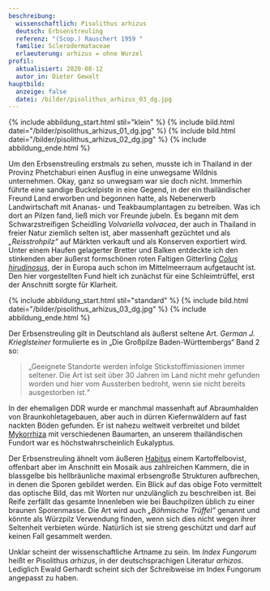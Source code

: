 ```yaml
---
beschreibung:
  wissenschaftlich: Pisolithus arhizus
  deutsch: Erbsenstreuling
  referenz: "(Scop.) Rauschert 1959 "
  familie: Sclerodermataceae
  erlaeuterung: arhizus = ohne Wurzel
profil:
  aktualisiert: 2020-08-12
  autor_in: Dieter Gewalt
hauptbild:
  anzeige: false
  datei: /bilder/pisolithus_arhizus_03_dg.jpg
---
```

{% include abbildung_start.html stil="klein" %}
{% include bild.html datei="/bilder/pisolithus_arhizus_01_dg.jpg" %}
{% include bild.html datei="/bilder/pisolithus_arhizus_02_dg.jpg" %}
{% include abbildung_ende.html %}

Um den Erbsenstreuling erstmals zu sehen, musste ich in Thailand in der Provinz Phetchaburi einen Ausflug in eine unwegsame Wildnis unternehmen. Okay, ganz so unwegsam war sie doch nicht. Immerhin führte eine sandige Buckelpiste in eine Gegend, in der ein thailändischer Freund Land erworben und begonnen hatte, als Nebenerwerb Landwirtschaft mit Ananas- und Teakbaumplantagen zu betreiben. Was ich dort an Pilzen fand, ließ mich vor Freunde jubeln. Es begann mit dem Schwarzstreifigen Scheidling *Volvariella volvacea*, der auch in Thailand in freier Natur ziemlich selten ist, aber massenhaft gezüchtet und als *„Reisstrohpilz“* auf Märkten verkauft und als Konserven exportiert wird. Unter einem Haufen gelagerter Bretter und Balken entdeckte ich den stinkenden aber äußerst formschönen roten Faltigen Gitterling *[Colus hirudinosus](/pilze/colus-hirudinosus-faltiger-gitterling)*, der in Europa auch schon im Mittelmeerraum aufgetaucht ist. Den hier vorgestellten Fund hielt ich zunächst für eine Schleimtrüffel, erst der Anschnitt sorgte für Klarheit.

{% include abbildung_start.html stil="standard" %}
{% include bild.html datei="/bilder/pisolithus_arhizus_03_dg.jpg" %}
{% include abbildung_ende.html %}

Der Erbsenstreuling gilt in Deutschland als äußerst seltene Art. *German J. Krieglsteiner* formulierte es in „Die Großpilze Baden-Württembergs“ Band 2 so:

> „Geeignete Standorte werden infolge Stickstoffimissionen immer seltener. Die Art ist seit über 30 Jahren im Land nicht mehr gefunden worden und hier vom Aussterben bedroht, wenn sie nicht bereits ausgestorben ist.“ 

In der ehemaligen DDR wurde er manchmal massenhaft auf Abraumhalden von Braunkohletagebauen, aber auch in dürren Kiefernwäldern auf fast nackten Böden gefunden. Er ist nahezu weltweit verbreitet und bildet [Mykorrhiza](Mykorrhiza "Glossar") mit verschiedenen Baumarten, an unserem thailändischen Fundort war es höchstwahrscheinlich Eukalyptus.

Der Erbsenstreuling ähnelt vom äußeren [Habitus](Habitus "Glossar") einem Kartoffelbovist, offenbart aber im Anschnitt ein Mosaik aus zahlreichen Kammern, die in blassgelbe bis hellbräunliche maximal erbsengroße Strukturen aufbrechen, in denen die Sporen gebildet werden. Ein Blick auf das obige Foto vermittelt das optische Bild, das mit Worten nur unzulänglich zu beschreiben ist. Bei Reife zerfällt das gesamte Innenleben wie bei Bauchpilzen üblich zu einer braunen Sporenmasse. Die Art wird auch *„Böhmische Trüffel“* genannt und könnte als Würzpilz Verwendung finden, wenn sich dies nicht wegen ihrer Seltenheit verbieten würde. Natürlich ist sie streng geschützt und darf auf keinen Fall gesammelt werden.

Unklar scheint der wissenschaftliche Artname zu sein. Im *Index Fungorum* heißt er Pisolithus *arhizus*, in der deutschsprachigen Literatur *arhizos*. Lediglich Ewald Gerhardt scheint sich der Schreibweise im Index Fungorum angepasst zu haben.